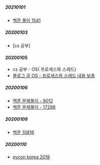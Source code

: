 ##### 20210101
- [백준 풀이 1541](https://russwest.tistory.com/66)

##### 20200103
- [cs 공부]

#### 20200105
- cs 공부 - OS( 프로세스와 스레드)
- [블로그 글 OS - 프로세스와 스레드 내용 보충](https://russwest.tistory.com/59)
##### 20200106
- [백준 문제풀이 - 9012](https://russwest.tistory.com/67)
- [백준 문제풀이 - 17298](https://russwest.tistory.com/68)


##### 20200109
- [백준 10816](https://russwest.tistory.com/69)


##### 20200110
- [pycon korea 2018](https://russwest.tistory.com/70)
